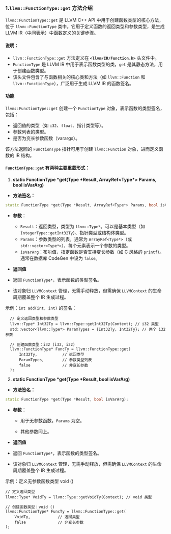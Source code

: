 ### 1.`llvm::FunctionType::get` 方法介绍

`llvm::FunctionType::get` 是 LLVM C++ API 中用于创建函数类型的核心方法，位于 `llvm::FunctionType` 类中。它用于定义函数的返回类型和参数类型，是生成 LLVM IR（中间表示）中函数定义的关键步骤。

#### **说明**：

- `llvm::FunctionType::get` 方法定义在 **`<llvm/IR/Function.h>`** 头文件中。
- `FunctionType` 是 LLVM IR 中用于表示函数类型的类，`get` 是其静态方法，用于创建函数类型。
- 该头文件包含了与函数相关的核心类和方法（如 `llvm::Function` 和 `llvm::FunctionType`），广泛用于生成 LLVM IR 的函数签名。

#### 功能
`llvm::FunctionType::get` 创建一个 `FunctionType` 对象，表示函数的类型签名，包括：
- 返回值的类型（如 `i32`、`float`、指针类型等）。
- 参数列表的类型。
- 是否为变长参数函数（varargs）。

该方法返回的 `FunctionType` 指针可用于创建 `llvm::Function` 对象，进而定义函数的 IR 结构。

#### **`FunctionType::get` 有两种主要重载形式：**

1. **static FunctionType \*get(Type \*Result, ArrayRef<Type\*> Params, bool isVarArg)**

- **方法签名：**

```cpp
static FunctionType *get(Type *Result, ArrayRef<Type*> Params, bool isVarArg);
```

- **参数**：

  - `Result`：返回类型，类型为 `llvm::Type*`。可以是基本类型（如 `IntegerType::getInt32Ty`）、指针类型或结构体类型。
  - `Params`：参数类型的列表，通常为 `ArrayRef<Type*>`（或 `std::vector<Type*>`），每个元素表示一个参数的类型。
  - `isVarArg`：布尔值，指定函数是否支持变长参数（如 C 风格的 `printf`）。通常在数据库 CodeGen 中设为 `false`。

-  **返回值**

  - 返回 `FunctionType*`，表示函数的类型签名。

  - 该对象归 `LLVMContext` 管理，无需手动释放，但需确保 `LLVMContext` 的生命周期覆盖整个 IR 生成过程。

示例：`int add(int, int)` 的签名：

```
  // 定义返回类型和参数类型
  llvm::Type* Int32Ty = llvm::Type::getInt32Ty(Context); // i32 类型
  std::vector<llvm::Type*> ParamTypes = {Int32Ty, Int32Ty}; // 两个 i32 参数

  // 创建函数类型：i32 (i32, i32)
  llvm::FunctionType* FuncTy = llvm::FunctionType::get(
      Int32Ty,           // 返回类型
      ParamTypes,        // 参数类型列表
      false              // 非变长参数
  );
```

2. **static FunctionType \*get(Type \*Result, bool isVarArg)**

- **方法签名：**

```cpp
static FunctionType *get(Type *Result, bool isVarArg);
```

- **参数**：

  - 用于无参数函数，`Params` 为空。

  - 其他参数同上。

-  **返回值**

  - 返回 `FunctionType*`，表示函数的类型签名。

  - 该对象归 `LLVMContext` 管理，无需手动释放，但需确保 `LLVMContext` 的生命周期覆盖整个 IR 生成过程。

示例：定义无参数函数类型 void ()

```
// 定义返回类型
llvm::Type* VoidTy = llvm::Type::getVoidTy(Context); // void 类型

// 创建函数类型：void ()
llvm::FunctionType* FuncTy = llvm::FunctionType::get(
    VoidTy,            // 返回类型
    false              // 非变长参数
);
```